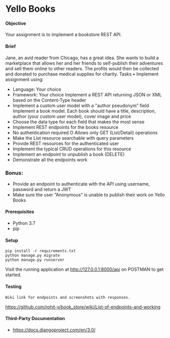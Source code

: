 Yello Books
==========
#### Objective 
Your assignment is to implement a bookstore REST API. 

#### Brief 
Jane, an avid reader from Chicago, has a great idea. She wants to build a marketplace that allows her and her friends to self-publish their adventures and sell them online to other readers. The profits would then be collected and donated to purchase medical supplies for charity. 
Tasks 
• Implement assignment using: 
- Language: Your choice 
- Framework: Your choice Implement a REST API returning JSON or XML based on the Content-Type 
header 
- Implement a custom user model with a "author pseudonym" field 
Implement a book model. Each book should have a title, description, author (your custom user model), cover image and price 
- Choose the data type for each field that makes the most sense 
- Implement REST endpoints for the books resource 
- No authentication required O Allows only GET (List/Detail) operations 
- Make the List resource searchable with query parameters 
- Provide REST resources for the authenticated user 
- Implement the typical CRUD operations for this resource 
- Implement an endpoint to unpublish a book (DELETE) 
- Demonstrate all the endpoints work 
### Bonus: 
- Provide an endpoint to authenticate with the API using username, password and 
return a JWT 
- Make sure the user “Anonymous” is unable to publish their work on Yello Books 

#### Prerequisites
- Python 3.7
- pip

#### Setup
```
pip install -r requirements.txt
python manage.py migrate
python manage.py runserver
```
Visit the running application at http://127.0.0.1:8000/api on POSTMAN to get started.

#### Testing
```
Wiki link for endpoints and screenshots with responses.
```
https://github.com/rohit-v/book_store/wiki/List-of-endpoints-and-working

#### Third-Party Documentation
- https://docs.djangoproject.com/en/3.0/
